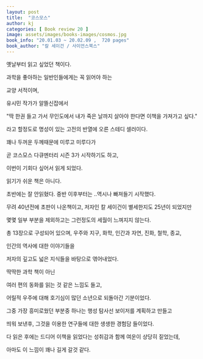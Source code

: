 ```yaml
---
layout: post
title:  "코스모스"
author: kj
categories: [ Book review 20 ]
image: assets/images/books-images/cosmos.jpg
book_info: "20.01.03 ~ 20.02.09 ,  720 pages"
book_author: "칼 세이건 / 사이언스북스"
---
```

옛날부터 읽고 싶었던 책이다.

과학을 좋아하는 일반인들에게는 꼭 읽어야 하는

교양 서적이며,

유시민 작가가 알뜰신잡에서

"딱 한권 들고 가서 무인도에서 내가 죽은 날까지 살아야 한다면 이책을 가져가고 싶다."

라고 할정도로 명성이 있는 고전의 반열에 오른 스테디 셀러이다.

꽤나 두꺼운 두께때문에 미루고 미루다가

곧 코스모스 다큐멘터리 시즌 3가 시작하기도 하고,

이번이 기회다 싶어서 읽게 되었다.

읽기가 쉬운 책은 아니다.

초반에는 잘 안읽혔다. 중반 이후부터는 ..역시나 빠져들기 시작했다.

무려 40년전에 초판이 나온책이고, 저자인 칼 세이건이 별세한지도 25년이 되었지만

몇몇 일부 부분을 제외하고는 그런정도의 세월이 느껴지지 않는다.

총 13장으로 구성되어 있으며, 우주와 지구, 화학, 인간과 자연, 진화, 철학, 종교,

인간의 역사에 대한 이야기들을

저자의 깊고도 넓은 지식들을 바탕으로 엮어내었다.

딱딱한 과학 책이 아닌

여러 편의 동화를 읽는 것 같은 느낌도 들고,

어릴적 우주에 대해 호기심이 많던 소년으로 되돌아간 기분이었다.

그중 가장 흥미로웠던 부분중 하나는 행성 탐사선 보이저를 계획하고 만들고

띄워 보낸후, 그것을 이용한 연구들에 대한 생생한 경험담 들이었다.

다 읽은 후에는 드디어 이책을 읽었다는 성취감과 함께 여운이 상당히 짙었는데,

아마도 이 느낌이 꽤나 길게 갈것 같다.


